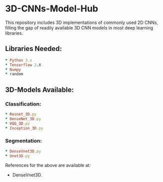 # 3D-CNNs-Model-Hub

This repository includes 3D implementations of commonly used 2D CNNs, filling the gap of readily available 3D CNN models in most deep learning libraries.

## Libraries Needed:
```ruby
* Python 3.x
* Tensorflow 2.X
* Numpy
* random
```

## 3D-Models Available:

### Classification:
```ruby
* Resnet_3D.py
* DenseNet_3D.py
* VGG_3D.py
* Inception_3D.py
```
### Segmentation:
```ruby
* DenseVnet3D.py
* Unet3D.py
```

References for the above are available at:

* DenseVnet3D.